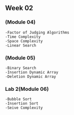 ## Week 02

### (Module 04)
```
-Factor of Judging Algorithms
-Time Complexity
-Space Complexity
-Linear Search
```
### (Module 05)
```
-Binary Search
-Insertion Dynamic Array
-Deletion Dynamic Array
```
### Lab 2(Module 06)
```
-Bubble Sort
-Insertion Sort
-Seive Complexity
```
